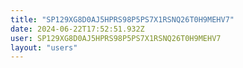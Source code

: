 ```yaml
---
title: "SP129XG8D0AJ5HPRS98P5PS7X1RSNQ26T0H9MEHV7"
date: 2024-06-22T17:52:51.932Z
user: SP129XG8D0AJ5HPRS98P5PS7X1RSNQ26T0H9MEHV7
layout: "users"
---
```

    